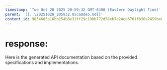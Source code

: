 ```yaml
---
timestamp: 'Tue Oct 28 2025 20:59:32 GMT-0400 (Eastern Daylight Time)'
parent: '[[..\20251028_205932.95ca8de5.md]]'
content_id: 90346d5a16bb254b8e31ff29c10bb772d58eb7e24ea6701fb30a2459be8392b2
---
```


# response:

Here is the generated API documentation based on the provided specifications and implementations.
